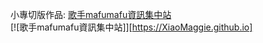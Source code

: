 小專切版作品: [歌手mafumafu資訊集中站](https://XiaoMaggie.github.io) <br>
[![歌手mafumafu資訊集中站]][https://XiaoMaggie.github.io]

